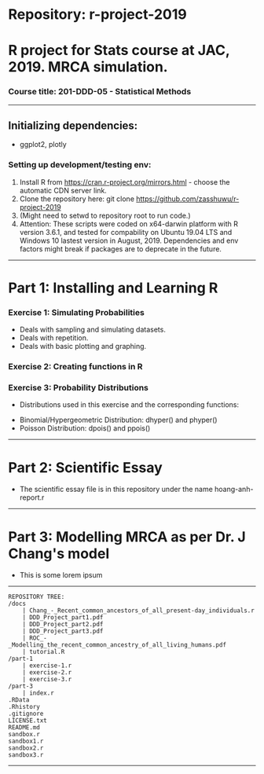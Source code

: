 # Repository: r-project-2019
# R project for Stats course at JAC, 2019. MRCA simulation.
### Course title: 201-DDD-05 - Statistical Methods
--------------------------------------------------------
## Initializing dependencies:
- ggplot2, plotly
### Setting up development/testing env:
1. Install R from https://cran.r-project.org/mirrors.html - choose the automatic CDN server link.
2. Clone the repository here: git clone https://github.com/zasshuwu/r-project-2019
3. (Might need to setwd to repository root to run code.)
4. Attention: These scripts were coded on x64-darwin platform with R version 3.6.1, and tested for compability on Ubuntu 19.04 LTS and Windows 10 lastest version in August, 2019. Dependencies and env factors might break if packages are to deprecate in the future.
--------------------------------------------------------

# Part 1: Installing and Learning R

### Exercise 1: Simulating Probabilities
- Deals with sampling and simulating datasets.
- Deals with repetition.
- Deals with basic plotting and graphing.

### Exercise 2: Creating functions in R


### Exercise 3: Probability Distributions
* Distributions used in this exercise and the corresponding functions:
- Binomial/Hypergeometric Distribution: dhyper() and phyper()
- Poisson Distribution: dpois() and ppois()

----------------------------------------------------------

# Part 2: Scientific Essay
- The scientific essay file is in this repository under the name hoang-anh-report.r

----------------------------------------------------------

# Part 3: Modelling MRCA as per Dr. J Chang's model

- This is some lorem ipsum

----------------------------------------------------------
```
REPOSITORY TREE:
/docs
    | Chang_-_Recent_common_ancestors_of_all_present-day_individuals.r
    | DDD_Project_part1.pdf
    | DDD_Project_part2.pdf
    | DDD_Project_part3.pdf
    | ROC_-_Modelling_the_recent_common_ancestry_of_all_living_humans.pdf
    | tutorial.R
/part-1
    | exercise-1.r
    | exercise-2.r
    | exercise-3.r
/part-3
    | index.r
.RData
.Rhistory
.gitignore
LICENSE.txt
README.md
sandbox.r
sandbox1.r
sandbox2.r
sandbox3.r
```
------------------------------------------------------------

